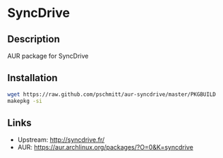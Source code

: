 # SyncDrive


## Description

AUR package for SyncDrive

## Installation

```bash
wget https://raw.github.com/pschmitt/aur-syncdrive/master/PKGBUILD
makepkg -si
```

## Links

* Upstream: http://syncdrive.fr/
* AUR: https://aur.archlinux.org/packages/?O=0&K=syncdrive
